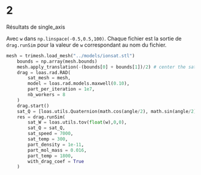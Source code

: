 # 2
Résultats de single_axis

Avec `w` dans `np.linspace(-0.5,0.5,100)`. Chaque fichier est la sortie de `drag.runSim` pour la valeur de `w` correspondant au nom du fichier.
```python
mesh = trimesh.load_mesh("../models/ionsat.stl")
    bounds = np.array(mesh.bounds)
    mesh.apply_translation(-(bounds[0] + bounds[1])/2) # center the satellite (the mass center should be on 0,0)
    drag = loas.rad.RAD(
        sat_mesh = mesh,
        model = loas.rad.models.maxwell(0.10),
        part_per_iteration = 1e7,
        nb_workers = 8
    )
    drag.start()
    sat_Q = [loas.utils.Quaternion(math.cos(angle/2), math.sin(angle/2), 0, 0) for angle in np.linspace(0, math.pi/2, 100)]
    res = drag.runSim(
        sat_W = loas.utils.tov(float(w),0,0),
        sat_Q = sat_Q,
        sat_speed = 7000,
        sat_temp = 300,
        part_density = 1e-11,
        part_mol_mass = 0.016,
        part_temp = 1800,
        with_drag_coef = True
    )
```
